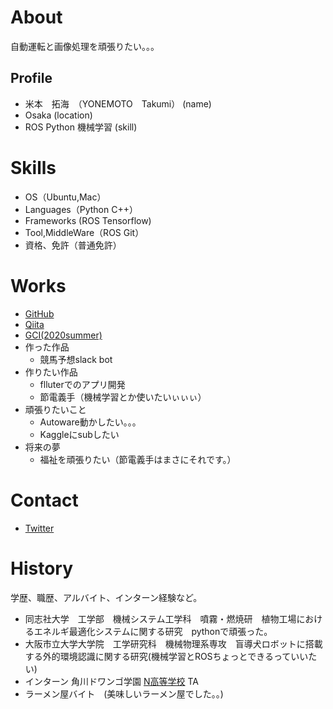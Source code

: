 # About

自動運転と画像処理を頑張りたい。。。

## Profile
- 米本　拓海　（YONEMOTO　Takumi） (name)
- Osaka (location)
- ROS Python 機械学習 (skill)

# Skills
- OS（Ubuntu,Mac）
- Languages（Python C++）
- Frameworks (ROS Tensorflow)
- Tool,MiddleWare（ROS Git）
- 資格、免許（普通免許）

# Works
- [GitHub](https://github.com/yone-moto)
- [Qiita](https://qiita.com/yoneyoneclub)
- [GCI(2020summer)](https://gci.t.u-tokyo.ac.jp/)
- 作った作品
  - 競馬予想slack bot 
- 作りたい作品
  - flluterでのアプリ開発
  - 節電義手（機械学習とか使いたいぃぃぃ）
- 頑張りたいこと
  - Autoware動かしたい。。。
  - Kaggleにsubしたい
- 将来の夢
  - 福祉を頑張りたい（節電義手はまさにそれです。）


# Contact
- [Twitter](https://twitter.com/toooyone)

# History
学歴、職歴、アルバイト、インターン経験など。
- 同志社大学　工学部　機械システム工学科　噴霧・燃焼研　植物工場におけるエネルギ最適化システムに関する研究　pythonで頑張った。
- 大阪市立大学大学院　工学研究科　機械物理系専攻　盲導犬ロボットに搭載する外的環境認識に関する研究(機械学習とROSちょっとできるっていいたい)
- インターン 角川ドワンゴ学園 [N高等学校](URL) TA
- ラーメン屋バイト　(美味しいラーメン屋でした。。)

